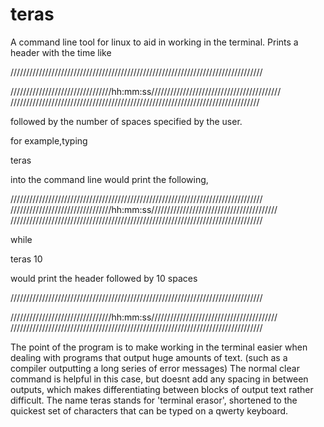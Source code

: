 teras
=====

A command line tool for linux to aid in working in the terminal. 
Prints a header with the time like

////////////////////////////////////////////////////////////////////////////////

////////////////////////////////hh:mm:ss/////////////////////////////////////////
///////////////////////////////////////////////////////////////////////////////

followed by the number of spaces specified by the user.

for example,typing

teras

into the command line would print the following,

////////////////////////////////////////////////////////////////////////////////
////////////////////////////////hh:mm:ss////////////////////////////////////////
////////////////////////////////////////////////////////////////////////////////


while

teras 10

would print the header followed by 10 spaces

////////////////////////////////////////////////////////////////////////////////

////////////////////////////////hh:mm:ss////////////////////////////////////////
////////////////////////////////////////////////////////////////////////////////










The point of the program is to make working in the terminal easier when dealing with programs
that output huge amounts of text. (such as a compiler outputting a long series of error messages)
The normal clear command is helpful in this case, but doesnt add any spacing in between outputs,
which makes differentiating between blocks of output text rather difficult. The name teras stands
for 'terminal erasor', shortened to the quickest set of characters that can be typed on a qwerty
keyboard.
